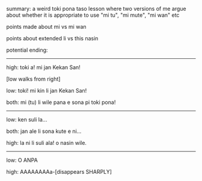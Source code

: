 summary: a weird toki pona taso lesson where two versions of me argue about whether it is appropriate to use "mi tu", "mi mute", "mi wan" etc

points made about mi vs mi wan

points about extended li vs this nasin

potential ending:

---

high: toki a! mi jan Kekan San!

[low walks from right]

low: toki! mi kin li jan Kekan San!

both: mi (tu) li wile pana e sona pi toki pona!

---

low: ken suli la...

both: jan ale li sona kute e ni...

high: la ni li suli ala! o nasin wile.

---

low: O ANPA

high: AAAAAAAAa-[disappears SHARPLY]
